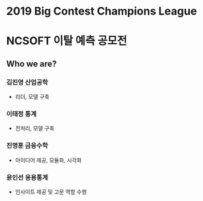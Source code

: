 # 2019 Big Contest Champions League
# NCSOFT 이탈 예측 공모전

## Who we are?
### 김진영    산업공학
- 리더, 모델 구축
### 이태정    통계
- 전처리, 모델 구축
### 진명훈    금융수학
- 아이디어 제공, 모듈화, 시각화
### 윤인선    응용통계
- 인사이트 제공 및 고문 역할 수행
